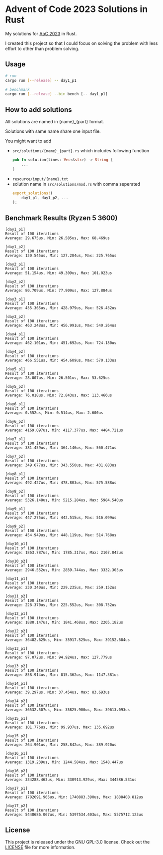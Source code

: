 # Advent of Code 2023 Solutions in Rust

My solutions for [AoC 2023](https://adventofcode.com/2023) in Rust.

I created this project so that I could focus on solving the problem with less effort to other than problem solving.

## Usage

```sh
# run
cargo run [--release] -- day1_p1

# benchmark
cargo run [--release] --bin bench [-- day1_p1]
```

## How to add solutions

All solutions are named in {name}\_{part} format.

Solutions with same name share one input file.

You might want to add

- `src/solutions/{name}_{part}.rs` which includes following function
  ```rust
  pub fn solution(lines: Vec<&str>) -> String {
      ...
  }
  ```
- `resource/input/{name}.txt`
- solution name in `src/solutions/mod.rs` with comma seperated
  ```rust
  export_solutions!(
      day1_p1, day1_p2, ...
  );
  ```

## Benchmark Results (Ryzen 5 3600)

```
[day1_p1]
Result of 100 iterations
Average: 29.675us, Min: 26.585us, Max: 68.469us

[day1_p2]
Result of 100 iterations
Average: 130.545us, Min: 127.284us, Max: 225.765us

[day2_p1]
Result of 100 iterations
Average: 51.154us, Min: 49.309us, Max: 101.023us

[day2_p2]
Result of 100 iterations
Average: 80.709us, Min: 77.909us, Max: 127.884us

[day3_p1]
Result of 100 iterations
Average: 435.365us, Min: 428.979us, Max: 526.432us

[day3_p2]
Result of 100 iterations
Average: 463.248us, Min: 456.991us, Max: 540.264us

[day4_p1]
Result of 100 iterations
Average: 462.101us, Min: 451.692us, Max: 724.180us

[day4_p2]
Result of 100 iterations
Average: 466.551us, Min: 454.609us, Max: 570.133us

[day5_p1]
Result of 100 iterations
Average: 28.007us, Min: 26.501us, Max: 53.625us

[day5_p2]
Result of 100 iterations
Average: 76.018us, Min: 72.843us, Max: 113.466us

[day6_p1]
Result of 100 iterations
Average: 0.552us, Min: 0.514us, Max: 2.600us

[day6_p2]
Result of 100 iterations
Average: 4169.097us, Min: 4117.377us, Max: 4484.721us

[day7_p1]
Result of 100 iterations
Average: 381.459us, Min: 364.146us, Max: 560.471us

[day7_p2]
Result of 100 iterations
Average: 349.677us, Min: 343.550us, Max: 431.883us

[day8_p1]
Result of 100 iterations
Average: 492.427us, Min: 478.803us, Max: 575.588us

[day8_p2]
Result of 100 iterations
Average: 5326.148us, Min: 5215.284us, Max: 5984.540us

[day9_p1]
Result of 100 iterations
Average: 447.275us, Min: 442.515us, Max: 516.099us

[day9_p2]
Result of 100 iterations
Average: 454.949us, Min: 448.119us, Max: 514.768us

[day10_p1]
Result of 100 iterations
Average: 1863.787us, Min: 1785.317us, Max: 2167.842us

[day10_p2]
Result of 100 iterations
Average: 2946.552us, Min: 2859.744us, Max: 3332.303us

[day11_p1]
Result of 100 iterations
Average: 230.340us, Min: 229.235us, Max: 259.152us

[day11_p2]
Result of 100 iterations
Average: 228.370us, Min: 225.552us, Max: 308.752us

[day12_p1]
Result of 100 iterations
Average: 1880.147us, Min: 1841.468us, Max: 2205.182us

[day12_p2]
Result of 100 iterations
Average: 36482.625us, Min: 35917.525us, Max: 39152.684us

[day13_p1]
Result of 100 iterations
Average: 97.072us, Min: 94.924us, Max: 127.779us

[day13_p2]
Result of 100 iterations
Average: 858.914us, Min: 815.362us, Max: 1147.381us

[day14_p1]
Result of 100 iterations
Average: 39.297us, Min: 37.454us, Max: 83.693us

[day14_p2]
Result of 100 iterations
Average: 36532.507us, Min: 35825.900us, Max: 39613.093us

[day15_p1]
Result of 100 iterations
Average: 101.776us, Min: 99.937us, Max: 135.692us

[day15_p2]
Result of 100 iterations
Average: 264.901us, Min: 258.842us, Max: 389.920us

[day16_p1]
Result of 100 iterations
Average: 1319.239us, Min: 1244.584us, Max: 1548.447us

[day16_p2]
Result of 100 iterations
Average: 334288.463us, Min: 330913.929us, Max: 344586.531us

[day17_p1]
Result of 100 iterations
Average: 1782691.965us, Min: 1740883.390us, Max: 1888408.812us

[day17_p2]
Result of 100 iterations
Average: 5448686.067us, Min: 5397534.403us, Max: 5575712.123us

```

## License

This project is released under the GNU GPL-3.0 license. Check out the [LICENSE](LICENSE) file for more information.
